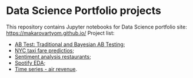 # Data Science Portfolio projects

This repository contains Jupyter notebooks for Data Science portfolio site: https://makarovartyom.github.io/
Project list: 

* [AB Test: Traditional and Bayesian AB Testing](https://makarovartyom.github.io/ab-testing/);
* [NYC taxi fare predictios](https://makarovartyom.github.io/taxi_fare/);
* [Sentiment analysis restaurants](https://makarovartyom.github.io/sentiment-analysis/);
* [Spotify EDA](https://makarovartyom.github.io/spotify-data/);
* [Time series - air revenue](https://makarovartyom.github.io/air-revenue/).
